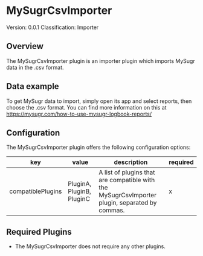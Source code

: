 # MySugrCsvImporter
Version: 0.0.1
Classification: Importer

Overview
-----
The MySugrCsvImporter plugin is an importer plugin which imports MySugr data in the .csv format.

Data example
-----
To get MySugr data to import, simply open its app and select reports, then choose the .csv format. You can find more information on this at https://mysugr.com/how-to-use-mysugr-logbook-reports/ 

Configuration
-----
The MySugrCsvImporter plugin offers the following configuration options:

| key  | value | description | required |
| ------------- | ------------- |  ------------- | ------------- |
| compatiblePlugins | PluginA, PluginB, PluginC | A list of plugins that are compatible with the MySugrCsvImporter plugin, separated by commas. | x

Required Plugins
-----
 - The MySugrCsvImporter does not require any other plugins.